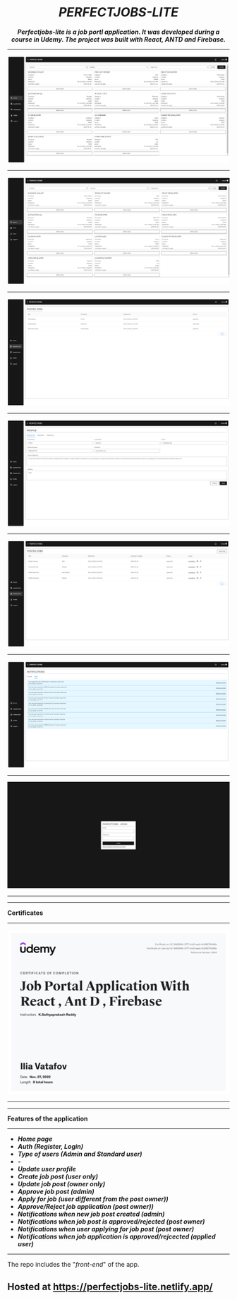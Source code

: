 <h1 align="center"><i>PERFECTJOBS-LITE</i></h1>

**_<p align="center">Perfectjobs-lite is a job portl application. It was developed during a course in Udemy. The project was built with React, ANTD and Firebase.</p>_**

<hr />

<p align="center">
  <a href="https://perfectjobs-lite.netlify.app/">
    <img src="./imgs/home.png" />
    <hr />
    <img src="./imgs/admin-view.png" />
    <hr />
    <img src="./imgs/applied-jobs.png" />
    <hr />
    <img src="./imgs/user-profile.png" />
    <hr />
    <img src="./imgs/posted-jobs.png" />
    <hr />
    <img src="./imgs/notifications.png" />
    <hr />
    <img src="./imgs/login.png" />
    <hr />
  </a>
<p>
    <hr />
  
  __Certificates__
  
   <hr />
   <p align="center">
  <a href="https://perfectjobs-lite.netlify.app/](https://www.udemy.com/certificate/UC-5b6094fc-2177-4cd2-aaeb-6c996791d48e/">
    <img src="./imgs/certificate.png" />
    <hr />
  </a>
<p>
  <hr />
  
  __Features of the application__
  
   <hr />

  - <i><b>Home page</b></i>
  - <i><b>Auth (Register, Login)</b></i>
  - <i><b>Type of users (Admin and Standard user)</b></i>
  - <i><b>-</b></i>
  - <i><b>Update user profile</b></i>
  - <i><b>Create job post (user only)</b></i>
  - <i><b>Update job post (owner only)</b></i>
  - <i><b>Approve job post (admin)</b></i>
  - <i><b>Apply for job (user different from the post owner))</b></i>
  - <i><b>Approve/Reject job application (post owner))</b></i>
  - <i><b>Notifications when new job post created (admin)</b></i>
  - <i><b>Notifications when job post is approved/rejected (post owner)</b></i>
  - <i><b>Notifications when user applying for job post (post owner)</b></i>
  - <i><b>Notifications when job application is approved/rejcected (applied user)</b></i>

  <hr />

  The repo includes the "<i>front-end</i>" of the app.

<h2>Hosted at <a href="https://perfectjobs-lite.netlify.app/" />https://perfectjobs-lite.netlify.app/</h2>
